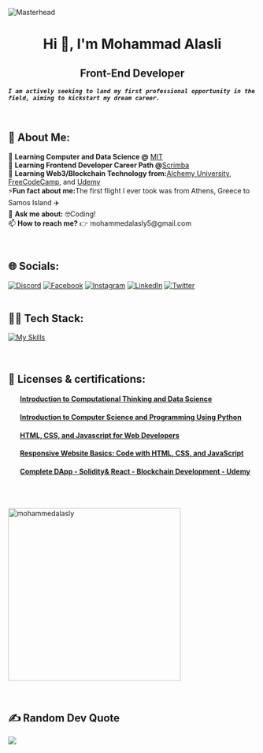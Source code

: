 ![Masterhead](https://scrimba.com/articles/content/images/2022/08/Frontend-Developer-vs-Web-Designer-1.png)
<h1 align="center">Hi 👋, I'm Mohammad Alasli</h1>
<h2 align="center">Front-End Developer</h2>

***`I am actively seeking to land my first professional opportunity in the field, aiming to kickstart my dream career.`***


<br>

<!-- <img align="right" alt="Coding" width="200"src="https://q-the-hacker.com/post-images/hello-world.png"> -->
## 💫 About Me:
<p>
🌱 <strong>Learning Computer and Data Science @</strong> <a href="https://emergingtalent.mit.edu/">MIT</a><br>
🌱 <strong>Learning Frontend Developer Career Path @</strong><a href="https://scrimba.com/learn/frontend">Scrimba</a><br>
🌱 <strong>Learning Web3/Blockchain Technology from:</strong><a href="https://university.alchemy.com/home">Alchemy University</a>, <a href="https://www.youtube.com/watch?v=gyMwXuJrbJQ">FreeCodeCamp</a>, and <a href="https://www.udemy.com/">Udemy</a><br>
⚡<strong>Fun fact about me:</strong>The first flight I ever took was from Athens, Greece to Samos Island ✈️<br>
💬 <strong>Ask me about:</strong> 🤓Coding!<br>
📫 <strong>How to reach me?</strong> 👉 mohammedalasly5@gmail.com
</p>
<br>

## 🌐 Socials:
[![Discord](https://img.shields.io/badge/Discord-%237289DA.svg?logo=discord&logoColor=white)](https://discord.gg/#4488) [![Facebook](https://img.shields.io/badge/Facebook-%231877F2.svg?logo=Facebook&logoColor=white)](https://facebook.com/https://web.facebook.com/mohammed.alasly.1/) [![Instagram](https://img.shields.io/badge/Instagram-%23E4405F.svg?logo=Instagram&logoColor=white)](https://instagram.com/mohammad_alasli) [![LinkedIn](https://img.shields.io/badge/LinkedIn-%230077B5.svg?logo=linkedin&logoColor=white)](https://linkedin.com/in/mohammedalasli) [![Twitter](https://img.shields.io/badge/Twitter-%231DA1F2.svg?logo=Twitter&logoColor=white)](https://twitter.com/mohamad_alasli)
<br>
<br>

## 👨‍💻 Tech Stack:

[![My Skills](https://skillicons.dev/icons?i=js,html,css,react,git,bootstrap,tailwind,vite,nodejs,nextjs,ts,firebase,py,solidity)](https://skillicons.dev)
<br>
<br>
<br>
## 📜 Licenses & certifications:
<ul>
<h4><a href="https://courses.edx.org/certificates/c026b100bb4d4bd58aff2c13913e281a">Introduction to Computational Thinking and Data Science</a>
</h4>
</ul>
<ul>
<h4><a href="https://courses.edx.org/certificates/eb7038e2e651456998377902dab700ca">Introduction to Computer Science and Programming Using Python</a>
</h4>
</ul>
<ul>
<h4><a href="https://coursera.org/share/fe7bc788e4001d4d2c9829380e2fa1bf">HTML, CSS, and Javascript for Web Developers</a>
</h4>
</ul>
<ul>
<h4><a href="https://coursera.org/share/c6b53dce4e3853b215b63e7c389613eb">Responsive Website Basics: Code with HTML, CSS, and JavaScript</a>
</h4>
</ul>
<ul>
<h4><a href="https://www.udemy.com/certificate/UC-24b8f495-169e-4cb5-936a-c9fa93c191f6/">Complete DApp - Solidity& React - Blockchain Development - Udemy</a>
</h4>
</ul>
<br>
<br>
<p><img align="center"width="350"src="https://github-readme-stats.vercel.app/api/top-langs?username=mohammedalasly&show_icons=true&locale=en&layout=compact" alt="mohammedalasly" /></p>
<br>

## ✍️ Random Dev Quote
![](https://quotes-github-readme.vercel.app/api?type=horizontal&theme=radical)
